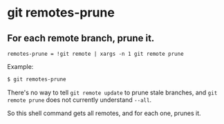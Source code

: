 # git remotes-prune

## For each remote branch, prune it.

```gitconfig
remotes-prune = !git remote | xargs -n 1 git remote prune
```

Example:

```sh
$ git remotes-prune
```

There's no way to tell `git remote update` to prune stale branches,
and `git remote prune` does not currently understand `--all`. 

So this shell command gets all remotes, and for each one, prunes it.
